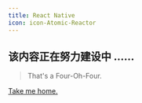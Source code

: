 ```yaml
---
title: React Native
icon: icon-Atomic-Reactor
---
```


<!-- more -->

## 该内容正在努力建设中 ......

> That's a Four-Oh-Four.

[Take me home.](/blog/)
